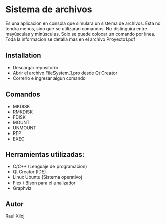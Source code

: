 # Sistema de archivos 

Es una aplicacion en consola que simulara un sistema de archivos. Esta no tendra menus, sino que se utilizaran comandos. No distinguira entre mayúsculas y minúsculas. Solo se puede colocar un comando por línea. Toda la informacion se detalla mas en el archivo Proyecto1.pdf 

## Installation
- Descargar repositorio
- Abrir el archivo FileSystem_1.pro desde Qt Creator
- Correrlo e ingresar algun comando

## Comandos
- MKDISK
- RMKDISK
- FDISK
- MOUNT
- UNMOUNT
- REP
- EXEC

## Herramientas utilizadas:
- C/C++ (Lenguaje de programacion) 
- Qt Creator (IDE)
- Linux Ubuntu (Sistema operativo) 
- Flex / Bison para el analizador
- Graphviz

## Autor 
Raul Xiloj
